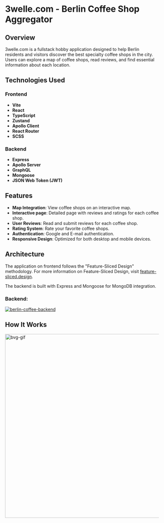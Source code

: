 # 3welle.com - Berlin Coffee Shop Aggregator

## Overview
3welle.com is a fullstack hobby application designed to help Berlin residents and visitors discover the best specialty coffee shops in the city. Users can explore a map of coffee shops, read reviews, and find essential information about each location.

## Technologies Used

### Frontend
- **Vite**
- **React**
- **TypeScript**
- **Zustand**
- **Apollo Client**
- **React Router**
- **SCSS**

### Backend
- **Express**
- **Apollo Server**
- **GraphQL**
- **Mongoose**
- **JSON Web Token (JWT)**

## Features
- **Map Integration**: View coffee shops on an interactive map.
- **Interactive page**: Detailed page with reviews and ratings for each coffee shop.
- **User Reviews**: Read and submit reviews for each coffee shop.
- **Rating System**: Rate your favorite coffee shops.
- **Authentication**: Google and E-mail authentication.
- **Responsive Design**: Optimized for both desktop and mobile devices.

## Architecture
The application on frontend follows the "Feature-Sliced Design" methodology. For more information on Feature-Sliced Design, visit [feature-sliced.design](https://feature-sliced.design/).

The backend is built with Express and Mongoose for MongoDB integration.


### Backend:
[![berlin-coffee-backend](https://github-readme-stats.vercel.app/api/pin/?username=mikhailyatsenko&repo=berlin-coffee-backend&theme=transparent&show_icons=true)](https://github.com/mikhailyatsenko/berlin-coffee-backend)

 ## How It Works
<img src="https://raw.githubusercontent.com/mikhailyatsenko/mikhailyatsenko/main/img/coffeemap-gif.gif" alt="bvg-gif" width="600"/>
